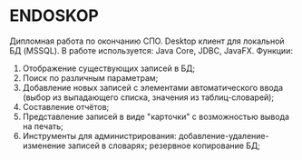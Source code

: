 # ENDOSKOP
Дипломная работа по окончанию СПО. Desktop клиент для локальной БД (MSSQL). В работе используется: Java Core, JDBC, JavaFX.
Функции:
1) Отображение существующих записей в БД;
2) Поиск по различным параметрам;
3) Добавление новых записей с элементами автоматического ввода (выбор из выпадающего списка, значения из таблиц-словарей);
4) Составление отчётов;
5) Представление записей в виде "карточки" с возможностью вывода на печать;
6) Инструменты для администрирования: добавление-удаление-изменение записей в словарях; резервное копирование БД;
